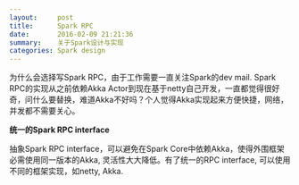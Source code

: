 ```yaml
---
layout:     post
title:      Spark RPC
date:       2016-02-09 21:21:36
summary:    关于Spark设计与实现
categories: Spark design
---
```


为什么会选择写Spark RPC，由于工作需要一直关注Spark的dev mail. Spark RPC的实现从之前依赖Akka Actor到现在基于netty自己开发，一直都觉得很好奇，问什么要替换，难道Akka不好吗？个人觉得Akka实现起来方便快捷，网络，并发都不需要关心。<br/>

**统一的Spark RPC interface**

抽象Spark RPC interface，可以避免在Spark Core中依赖Akka，使得外围框架必需使用同一版本的Akka, 灵活性大大降低。有了统一的RPC interface, 可以使用不同的框架实现，如netty, Akka.



